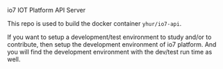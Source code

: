 io7 IOT Platform API Server

This repo is used to build the docker container `yhur/io7-api`.

If you want to setup a development/test environment to study and/or to contribute, then setup the development environment of io7 platform. And you will find the development environment with the dev/test run time as well.